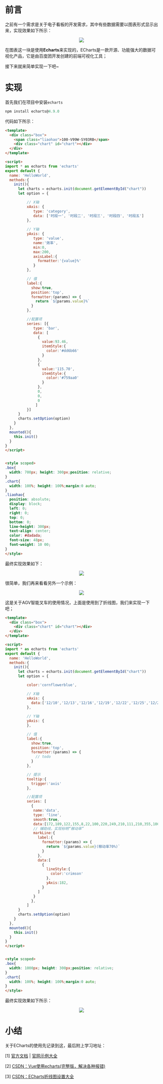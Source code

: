 # 前言

之前有一个需求是关于电子看板的开发需求，其中有些数据需要以图表形式显示出来，实现效果如下所示：
<div align='center'>

![](https://jqwong.cn/file/markdown/note/160/img/20220213001.png)
</div>

在图表这一块是使用**Echarts**来实现的，ECharts是一款开源、功能强大的数据可视化产品，它是由百度团开发创建的前端可视化工具；

接下来就来简单实现一下吧~


# 实现

首先我们在项目中安装`echarts`
```javascript
npm install echarts@4.9.0
```

代码如下所示：
```html
<template>
  <div class="box">
    <span class="liaohao">100-V99W-SY03RB</span>
    <div class="chart" id="chart"></div>
  </div>
</template>

<script>
import * as echarts from 'echarts'
export default {
  name: 'HelloWorld',
  methods:{
    init(){
      let charts = echarts.init(document.getElementById("chart"))
      let option = {

          // X轴
          xAxis: {
             type: 'category',
             data: ['时段一', '时段二', '时段三', '时段四', '时段五']
          },
          
          // Y轴
          yAxis: {
             type: 'value',
             name:'效率',
             min:0,
             max:200,
             axisLabel:{
               formatter:'{value}%'
             }
          },

          // 值
          label:{
            show:true,
            position:'top',
            formatter:(params) => {
              return `${params.value}%`
            }
          },

          //配置项
          series: [{
             type: 'bar',
             data: [
               {
                 value:93.46,
                 itemStyle:{
                   color:'#dd6b66'
                 }
               },
               {
                 value:'115.70',
                 itemStyle:{
                   color:'#759aa0'
                 }
               },
               0,
               0,
               0
              ]
          }] 
      }
      charts.setOption(option)
    }
  },
  mounted(){
    this.init()
  }
}
</script>


<style scoped>
.box{
  width: 700px; height: 300px;position: relative;
}
.chart{
  width: 100%; height: 100%;margin:0 auto;
}
.liaohao{
  position: absolute;
  display: block;
  left: 0;
  right: 0;
  top: 0;
  bottom: 0;
  line-height: 300px;
  text-align: center;
  color: #dadada;
  font-size: 48px;
  font-weight: 10 00;
}
</style>
```


最终实现效果如下：
<div align='center'>

![](https://jqwong.cn/file/markdown/note/160/img/20220213002.png)
</div>


很简单，我们再来看看另外一个示例：
<div align='center'>

![](https://jqwong.cn/file/markdown/note/160/img/20220213003.png)
</div>

这是关于AGV智能叉车的使用情况，上面是使用到了折线图，我们来实现一下吧；


```html
<template>
  <div class="box">
    <div class="chart" id="chart"></div>
  </div>
</template>

<script>
import * as echarts from 'echarts'
export default {
  name: 'HelloWorld',
  methods:{
    init(){
      let charts = echarts.init(document.getElementById("chart"))
      let option = {

          color:'cornflowerblue',

          // X轴
          xAxis: {
            data:['12/10','12/13','12/16','12/19','12/22','12/25','12/26','12/27','12/28','12/29','12/30','12/31','01/01','01/02','01/03','01/04','01/05','01/06','01/07','01/08','01/09','01/12','01/15','01/18','01/21','01/24','01/27','01/30','02/02','02/05']  
          },
          
          // Y轴
          yAxis: {
          },

          // 值
          label:{
            show:true,
            position:'top',
            formatter:(params) => {
              // todo
            }
          },

          // 提示
          tooltip:{
            trigger:'axis'
          },

          //配置项
          series: [
            {
             name:'data',
             type: 'line',
             smooth:true,
             data:[172,189,122,155,8,22,100,220,249,210,111,210,355,100,0,0,0,0,89,78,155,21,30,172,180,0,0,0,0,0],
             // 辅助线，实现标明“稼动率”
             markLine:{
               label:{
                 formatter:(params) => {
                   return `${params.value}(稼动率70%)`
                 }
               },
               data:[
                 {
                   lineStyle:{
                     color:'crimson'
                   },
                   yAxis:182,
                 }
               ]
             }
            },
          ] 
      }
      charts.setOption(option)
    }
  },
  mounted(){
    this.init()
  }
}
</script>


<style scoped>
.box{
  width: 1000px; height: 300px;position: relative;
}
.chart{
  width: 100%; height: 100%;margin:0 auto;
}
</style>
```



最终实现效果如下所示：
<div align='center'>

![](https://jqwong.cn/file/markdown/note/160/img/20220213004.png)
</div>


# 小结

关于ECharts的使用先记录到这，最后附上学习地址：

[1] [官方文档](https://echarts.apache.org/handbook/zh/get-started) | [官网示例大全](https://echarts.apache.org/examples/en/index.html)

[2] [CSDN：Vue使用echarts(完整版，解决各种报错)](https://blog.csdn.net/geidongdong/article/details/122561517)

[3] [CSDN：ECharts折线图设置大全](https://blog.csdn.net/sleepwalker_1992/article/details/82709793)